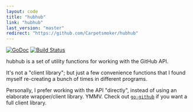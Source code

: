 ```yaml
---
layout: code
title: "hubhub"
link: "hubhub"
last_version: "master"
redirect: "https://github.com/Carpetsmoker/hubhub"
---
```


[![GoDoc](https://godoc.org/arp242.net/hubhub?status.svg)](https://godoc.org/arp242.net/hubhub)
[![Build Status](https://travis-ci.org/Carpetsmoker/hubhub.svg?branch=master)](https://travis-ci.org/Carpetsmoker/hubhub)

hubhub is a set of utility functions for working with the GitHub API.

It's not a "client library"; but just a few convenience functions that I found
myself re-creating a bunch of times in different programs.

Personally, I prefer working with the API "directly", instead of using an
elaborate wrapper/client library. YMMV. Check out
[`go-github`](https://github.com/google/go-github) if you want a full client
library.
